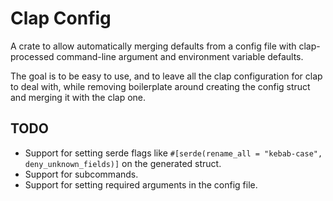 # Clap Config

A crate to allow automatically merging defaults from a config file with clap-processed
command-line argument and environment variable defaults.

The goal is to be easy to use, and to leave all the clap configuration for clap to deal with,
while removing boilerplate around creating the config struct and merging it with the clap one.

## TODO

- Support for setting serde flags like `#[serde(rename_all = "kebab-case",
deny_unknown_fields)]` on the generated struct.
- Support for subcommands.
- Support for setting required arguments in the config file.
